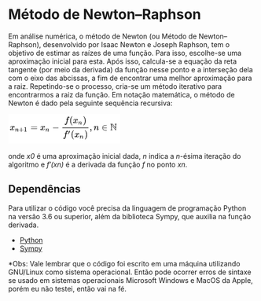 # Método de Newton–Raphson

Em análise numérica, o método de Newton (ou Método de Newton–Raphson), desenvolvido por Isaac Newton e Joseph Raphson, tem o objetivo de estimar as raízes de uma função. Para isso, escolhe-se uma aproximação inicial para esta. Após isso, calcula-se a equação da reta tangente (por meio da derivada) da função nesse ponto e a interseção dela com o eixo das abcissas, a fim de encontrar uma melhor aproximação para a raiz. Repetindo-se o processo, cria-se um método iterativo para encontrarmos a raiz da função. Em notação matemática, o método de Newton é dado pela seguinte sequência recursiva: 

<p align="left">
  <img src="https://github.com/lkaranl/Newton-Raphson/raw/master/img/newton.png">
</p>

onde *x0* é uma aproximação inicial dada, *n* indica a *n*-ésima iteração do algoritmo e *f′(xn)* é a derivada da função *f* no ponto *xn*.

## Dependências

Para utilizar o código você precisa da linguagem de programação Python na versão 3.6 ou superior, além da biblioteca Sympy, que auxilia na função derivada.
* [Python](https://www.python.org/)
* [Sympy](https://www.sympy.org/pt/index.html)

*Obs: Vale lembrar que o código foi escrito em uma máquina utilizando GNU/Linux como sistema operacional. Então pode ocorrer erros de sintaxe se usado em sistemas operacionais Microsoft Windows e MacOS da Apple, porém eu não testei, então vai na fé.
